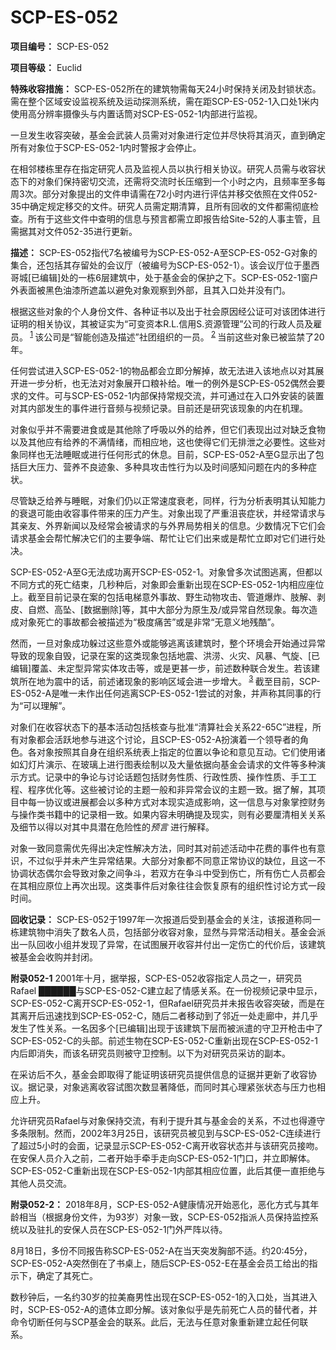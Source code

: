 # SCP-ES-052
**项目编号：**  SCP-ES-052

**项目等级：**  Euclid

**特殊收容措施：**  SCP-ES-052所在的建筑物需每天24小时保持关闭及封锁状态。需在整个区域安设监视系统及运动探测系统，需在距SCP-ES-052-1入口处1米内使用高分辨率摄像头与内置话筒对SCP-ES-052-1内部进行监视。

一旦发生收容突破，基金会武装人员需对对象进行定位并尽快将其消灭，直到确定所有对象位于SCP-ES-052-1内时警报才会停止。

在相邻楼栋里存在指定研究人员及监视人员以执行相关协议。研究人员需与收容状态下的对象们保持密切交流，还需将交流时长压缩到一个小时之内，且频率至多每周3次。部分对象提出的文件申请需在72小时内进行评估并移交依照在文件052-35中确定规定移交的文件。研究人员需定期清算，且所有回收的文件都需彻底检查。所有于这些文件中查明的信息与预言都需立即报告给Site-52的人事主管，且需据其对文件052-35进行更新。

**描述：**  SCP-ES-052指代7名被编号为SCP-ES-052-A至SCP-ES-052-G对象的集合，还包括其存留处的会议厅（被编号为SCP-ES-052-1）。该会议厅位于墨西哥城[已编辑]处的一栋6层建筑中，处于基金会的保护之下。SCP-ES-052-1窗户外表面被黑色油漆所遮盖以避免对象观察到外部，且其入口处并没有门。

根据这些对象的个人身份文件、各种证书以及出于社会原因经公证可对该团体进行证明的相关协议，其被证实为“可变资本R.L.信用S.资源管理”公司的行政人员及雇员。<sup class='footnoteref'>
 <a shape='rect' class='footnoteref' id='footnoteref-1' href='javascript:;' onclick='WIKIDOT.page.utils.scrollToReference(&apos;footnote-1&apos;)'>1</a>
</sup>该公司是“智能创造及描述”社团组织的一员。<sup class='footnoteref'>
 <a shape='rect' class='footnoteref' id='footnoteref-2' href='javascript:;' onclick='WIKIDOT.page.utils.scrollToReference(&apos;footnote-2&apos;)'>2</a>
</sup>当前这些对象已被监禁了20年。

任何尝试进入SCP-ES-052-1的物品都会立即分解掉，故无法进入该地点以对其展开进一步分析，也无法对对象展开口粮补给。唯一的例外是SCP-ES-052偶然会要求的文件。可与SCP-ES-052-1内部保持常规交流，并可通过在入口外安装的装置对其内部发生的事件进行音频与视频记录。目前还是研究该现象的内在机理。

对象似乎并不需要进食或是其他除了呼吸以外的给养，但它们表现出过对缺乏食物以及其他应有给养的不满情绪，而相应地，这也使得它们无排泄之必要性。这些对象同样也无法睡眠或进行任何形式的休息。目前，SCP-ES-052-A至G显示出了包括巨大压力、营养不良迹象、多种具攻击性行为以及时间感知问题在内的多种症状。

尽管缺乏给养与睡眠，对象们仍以正常速度衰老，同样，行为分析表明其认知能力的衰退可能由收容事件带来的压力产生。对象出现了严重沮丧症状，并经常请求与其亲友、外界新闻以及经常会被请求的与外界局势相关的信息。少数情况下它们会请求基金会帮忙解决它们的主要争端、帮忙让它们出来或是帮忙立即对它们进行处决。

SCP-ES-052-A至G无法成功离开SCP-ES-052-1。对象曾多次试图逃离，但都以不同方式的死亡结束，几秒种后，对象即会重新出现在SCP-ES-052-1内相应座位上。截至目前记录在案的包括电梯意外事故、野生动物攻击、管道爆炸、肢解、剥皮、自燃、高坠、[数据删除]等，其中大部分为原生及/或异常自然现象。每次造成对象死亡的事故都会被描述为“极度痛苦”或是非常“无意义地残酷”。

然而，一旦对象成功躲过这些意外或能够逃离该建筑时，整个环境会开始通过异常导致的现象自毁，记录在案的这类现象包括地震、洪涝、火灾、风暴、气旋、[已编辑]覆盖、未定型异常实体攻击等，或是更甚一步，前述数种联合发生。若该建筑所在地为震中的话，前述诸现象的影响区域会进一步增大。<sup class='footnoteref'>
 <a shape='rect' class='footnoteref' id='footnoteref-3' href='javascript:;' onclick='WIKIDOT.page.utils.scrollToReference(&apos;footnote-3&apos;)'>3</a>
</sup>截至目前，SCP-ES-052-A是唯一未作出任何逃离SCP-ES-052-1尝试的对象，并声称其同事的行为“可以理解”。

对象们在收容状态下的基本活动包括核查与批准“清算社会关系22-65C”进程，所有对象都会活跃地参与进这个讨论，且SCP-ES-052-A扮演着一个领导者的角色。各对象按照其自身在组织系统表上指定的位置以争论和意见互动。它们使用诸如幻灯片演示、在玻璃上进行图表绘制以及大量依据向基金会请求的文件等多种演示方式。记录中的争论与讨论话题包括财务性质、行政性质、操作性质、手工工程、程序优化等。这些被讨论的主题一般和非异常会议的主题一致。据了解，其项目中每一协议或进展都会以多种方式对本现实造成影响，这一信息与对象掌控财务与操作类书籍中的记录相一致。如果内容未明确提及现实，则有必要厘清相关关系及细节以得以对其中具潜在危险性的*预言* 进行解释。

对象一致同意需优先得出决定性解决方法，同时其对前述活动中花费的事件也有意识，不过似乎并未产生异常结果。大部分对象都不同意正常协议的缺位，且这一不协调状态偶尔会导致对象之间争斗，若双方在争斗中受到伤亡，所有伤亡人员都会在其相应原位上再次出现。这类事件后对象往往会恢复原有的组织性讨论方式一段时间。

**回收记录：**  SCP-ES-052于1997年一次报道后受到基金会的关注，该报道称同一栋建筑物中消失了数名人员，包括部分收容对象，显然与异常活动相关。基金会派出一队回收小组并发现了异常，在试图展开收容并付出一定伤亡的代价后，该建筑被基金会收购并封闭。

**附录052-1**  2001年十月，据举报，SCP-ES-052收容指定人员之一，研究员Rafael ██████与SCP-ES-052-C建立起了情感关系。在一份视频记录中显示，SCP-ES-052-C离开SCP-ES-052-1，但Rafael研究员并未报告收容突破，而是在其离开后迅速找到SCP-ES-052-C，随后二者移动到了邻近一处走廊中，并几乎发生了性关系。一名因多个[已编辑]出现于该建筑下层而被派遣的守卫开枪击中了SCP-ES-052-C的头部。前述生物在SCP-ES-052-C重新出现在SCP-ES-052-1内后即消失，而该名研究员则被守卫控制。以下为对研究员采访的副本。


在采访后不久，基金会即取得了能证明该研究员提供信息的证据并更新了收容协议。据记录，对象逃离收容试图次数显著降低，而同时其心理紧张状态与压力也相应上升。

允许研究员Rafael与对象保持交流，有利于提升其与基金会的关系，不过也得遵守多条限制。然而，2002年3月25日，该研究员被见到与SCP-ES-052-C连续进行了超过5小时的会面，记录显示SCP-ES-052-C离开收容状态并与该研究员接吻。在安保人员介入之前，二者开始手牵手走向SCP-ES-052-1门口，并立即解体。SCP-ES-052-C重新出现在SCP-ES-052-1内部其相应位置，此后其便一直拒绝与其他人员交流。

**附录052-2：**  2018年8月，SCP-ES-052-A健康情况开始恶化，恶化方式与其年龄相当（根据身份文件，为93岁）对象一致，SCP-ES-052指派人员保持监控系统以及驻扎的安保人员在SCP-ES-052-1门外严阵以待。

8月18日，多份不同报告称SCP-ES-052-A在当天突发胸部不适。约20:45分，SCP-ES-052-A突然倒在了书桌上，随后SCP-ES-052-E在基金会员工给出的指示下，确定了其死亡。

数秒钟后，一名约30岁的拉美裔男性出现在SCP-ES-052-1的入口处，当其进入时，SCP-ES-052-A的遗体立即分解。该对象似乎是先前死亡人员的替代者，并命令切断任何与SCP基金会的联系。此后，无法与任意对象重新建立起任何联系。

